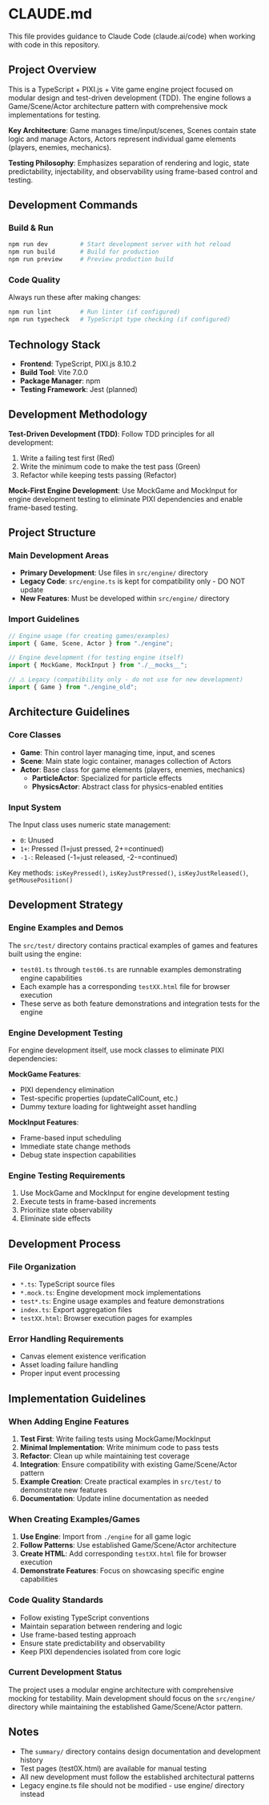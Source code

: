 # CLAUDE.md

This file provides guidance to Claude Code (claude.ai/code) when working with code in this repository.

## Project Overview

This is a TypeScript + PIXI.js + Vite game engine project focused on modular design and test-driven development (TDD). The engine follows a Game/Scene/Actor architecture pattern with comprehensive mock implementations for testing.

**Key Architecture**: Game manages time/input/scenes, Scenes contain state logic and manage Actors, Actors represent individual game elements (players, enemies, mechanics).

**Testing Philosophy**: Emphasizes separation of rendering and logic, state predictability, injectability, and observability using frame-based control and testing.

## Development Commands

### Build & Run

```bash
npm run dev         # Start development server with hot reload
npm run build       # Build for production
npm run preview     # Preview production build
```

### Code Quality

Always run these after making changes:
```bash
npm run lint        # Run linter (if configured)
npm run typecheck   # TypeScript type checking (if configured)
```

## Technology Stack

- **Frontend**: TypeScript, PIXI.js 8.10.2
- **Build Tool**: Vite 7.0.0  
- **Package Manager**: npm
- **Testing Framework**: Jest (planned)

## Development Methodology

**Test-Driven Development (TDD)**: Follow TDD principles for all development:

1. Write a failing test first (Red)
2. Write the minimum code to make the test pass (Green)  
3. Refactor while keeping tests passing (Refactor)

**Mock-First Engine Development**: Use MockGame and MockInput for engine development testing to eliminate PIXI dependencies and enable frame-based testing.

## Project Structure

### Main Development Areas

- **Primary Development**: Use files in `src/engine/` directory
- **Legacy Code**: `src/engine.ts` is kept for compatibility only - DO NOT update
- **New Features**: Must be developed within `src/engine/` directory

### Import Guidelines

```typescript
// Engine usage (for creating games/examples)
import { Game, Scene, Actor } from "./engine";

// Engine development (for testing engine itself)
import { MockGame, MockInput } from "./__mocks__";

// ⚠️ Legacy (compatibility only - do not use for new development)
import { Game } from "./engine_old";
```

## Architecture Guidelines

### Core Classes

- **Game**: Thin control layer managing time, input, and scenes
- **Scene**: Main state logic container, manages collection of Actors
- **Actor**: Base class for game elements (players, enemies, mechanics)
  - **ParticleActor**: Specialized for particle effects
  - **PhysicsActor**: Abstract class for physics-enabled entities

### Input System

The Input class uses numeric state management:
- `0`: Unused
- `1+`: Pressed (1=just pressed, 2+=continued)
- `-1-`: Released (-1=just released, -2-=continued)

Key methods: `isKeyPressed()`, `isKeyJustPressed()`, `isKeyJustReleased()`, `getMousePosition()`

## Development Strategy

### Engine Examples and Demos

The `src/test/` directory contains practical examples of games and features built using the engine:
- `test01.ts` through `test06.ts` are runnable examples demonstrating engine capabilities
- Each example has a corresponding `testXX.html` file for browser execution
- These serve as both feature demonstrations and integration tests for the engine

### Engine Development Testing

For engine development itself, use mock classes to eliminate PIXI dependencies:

**MockGame Features**:
- PIXI dependency elimination
- Test-specific properties (updateCallCount, etc.)
- Dummy texture loading for lightweight asset handling

**MockInput Features**:
- Frame-based input scheduling
- Immediate state change methods
- Debug state inspection capabilities

### Engine Testing Requirements

1. Use MockGame and MockInput for engine development testing
2. Execute tests in frame-based increments
3. Prioritize state observability
4. Eliminate side effects

## Development Process

### File Organization

- `*.ts`: TypeScript source files
- `*.mock.ts`: Engine development mock implementations
- `test*.ts`: Engine usage examples and feature demonstrations
- `index.ts`: Export aggregation files
- `testXX.html`: Browser execution pages for examples

### Error Handling Requirements

- Canvas element existence verification
- Asset loading failure handling
- Proper input event processing

## Implementation Guidelines

### When Adding Engine Features

1. **Test First**: Write failing tests using MockGame/MockInput
2. **Minimal Implementation**: Write minimum code to pass tests
3. **Refactor**: Clean up while maintaining test coverage
4. **Integration**: Ensure compatibility with existing Game/Scene/Actor pattern
5. **Example Creation**: Create practical examples in `src/test/` to demonstrate new features
6. **Documentation**: Update inline documentation as needed

### When Creating Examples/Games

1. **Use Engine**: Import from `./engine` for all game logic
2. **Follow Patterns**: Use established Game/Scene/Actor architecture
3. **Create HTML**: Add corresponding `testXX.html` file for browser execution
4. **Demonstrate Features**: Focus on showcasing specific engine capabilities

### Code Quality Standards

- Follow existing TypeScript conventions
- Maintain separation between rendering and logic
- Use frame-based testing approach
- Ensure state predictability and observability
- Keep PIXI dependencies isolated from core logic

### Current Development Status

The project uses a modular engine architecture with comprehensive mocking for testability. Main development should focus on the `src/engine/` directory while maintaining the established Game/Scene/Actor pattern.

## Notes

- The `summary/` directory contains design documentation and development history
- Test pages (test0X.html) are available for manual testing
- All new development must follow the established architectural patterns
- Legacy engine.ts file should not be modified - use engine/ directory instead